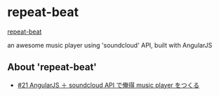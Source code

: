 repeat-beat
========

[repeat-beat](http://repeat-beat.k1ch1.com)

an awesome music player using 'soundcloud' API, built with AngularJS

## About 'repeat-beat'

* [#21 AngularJS ＋ soundcloud API で俺得 music player をつくる](http://tech.kayac.com/archive/21_angularjs_soundcloud_api_music_player.html)
